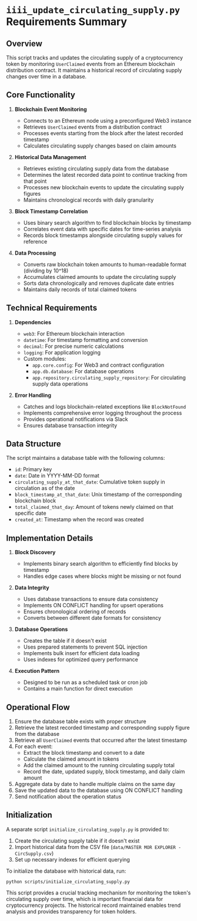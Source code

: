 # `iiii_update_circulating_supply.py` Requirements Summary

## Overview
This script tracks and updates the circulating supply of a cryptocurrency token by monitoring `UserClaimed` events from an Ethereum blockchain distribution contract. It maintains a historical record of circulating supply changes over time in a database.

## Core Functionality

1. **Blockchain Event Monitoring**
   - Connects to an Ethereum node using a preconfigured Web3 instance
   - Retrieves `UserClaimed` events from a distribution contract
   - Processes events starting from the block after the latest recorded timestamp
   - Calculates circulating supply changes based on claim amounts

2. **Historical Data Management**
   - Retrieves existing circulating supply data from the database
   - Determines the latest recorded data point to continue tracking from that point
   - Processes new blockchain events to update the circulating supply figures
   - Maintains chronological records with daily granularity

3. **Block Timestamp Correlation**
   - Uses binary search algorithm to find blockchain blocks by timestamp
   - Correlates event data with specific dates for time-series analysis
   - Records block timestamps alongside circulating supply values for reference

4. **Data Processing**
   - Converts raw blockchain token amounts to human-readable format (dividing by 10^18)
   - Accumulates claimed amounts to update the circulating supply
   - Sorts data chronologically and removes duplicate date entries
   - Maintains daily records of total claimed tokens

## Technical Requirements

1. **Dependencies**
   - `web3`: For Ethereum blockchain interaction
   - `datetime`: For timestamp formatting and conversion
   - `decimal`: For precise numeric calculations
   - `logging`: For application logging
   - Custom modules:
     - `app.core.config`: For Web3 and contract configuration
     - `app.db.database`: For database operations
     - `app.repository.circulating_supply_repository`: For circulating supply data operations

2. **Error Handling**
   - Catches and logs blockchain-related exceptions like `BlockNotFound`
   - Implements comprehensive error logging throughout the process
   - Provides operational notifications via Slack
   - Ensures database transaction integrity

## Data Structure

The script maintains a database table with the following columns:
- `id`: Primary key
- `date`: Date in YYYY-MM-DD format
- `circulating_supply_at_that_date`: Cumulative token supply in circulation as of the date
- `block_timestamp_at_that_date`: Unix timestamp of the corresponding blockchain block
- `total_claimed_that_day`: Amount of tokens newly claimed on that specific date
- `created_at`: Timestamp when the record was created

## Implementation Details

1. **Block Discovery**
   - Implements binary search algorithm to efficiently find blocks by timestamp
   - Handles edge cases where blocks might be missing or not found

2. **Data Integrity**
   - Uses database transactions to ensure data consistency
   - Implements ON CONFLICT handling for upsert operations
   - Ensures chronological ordering of records
   - Converts between different date formats for consistency

3. **Database Operations**
   - Creates the table if it doesn't exist
   - Uses prepared statements to prevent SQL injection
   - Implements bulk insert for efficient data loading
   - Uses indexes for optimized query performance

4. **Execution Pattern**
   - Designed to be run as a scheduled task or cron job
   - Contains a main function for direct execution

## Operational Flow
1. Ensure the database table exists with proper structure
2. Retrieve the latest recorded timestamp and corresponding supply figure from the database
3. Retrieve all `UserClaimed` events that occurred after the latest timestamp
4. For each event:
   - Extract the block timestamp and convert to a date
   - Calculate the claimed amount in tokens
   - Add the claimed amount to the running circulating supply total
   - Record the date, updated supply, block timestamp, and daily claim amount
5. Aggregate data by date to handle multiple claims on the same day
6. Save the updated data to the database using ON CONFLICT handling
7. Send notification about the operation status

## Initialization
A separate script `initialize_circulating_supply.py` is provided to:
1. Create the circulating supply table if it doesn't exist
2. Import historical data from the CSV file (`data/MASTER MOR EXPLORER - CircSupply.csv`)
3. Set up necessary indexes for efficient querying

To initialize the database with historical data, run:
```
python scripts/initialize_circulating_supply.py
```

This script provides a crucial tracking mechanism for monitoring the token's circulating supply over time, which is important financial data for cryptocurrency projects. The historical record maintained enables trend analysis and provides transparency for token holders.